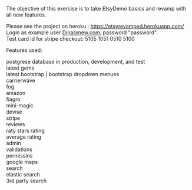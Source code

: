 The objective of this exercise is to take EtsyDemo basics and revamp with all new features.

Please see the project on heroku : https://etsyrevamped.herokuapp.com/  
Login as example user Dina@new.com, password "password".  
Test card id for stripe checkout: 5105 1051 0510 5100	

Features used:

postgrese database in production, development, and test  
latest gems  
latest bootstrap | bootstrap dropdown menues  
carrierwave  
fog  
amazon  
fiagro  
mini-magic  
devise  
stripe  
reviews  
raty stars rating  
average rating  
admin  
validations  
permissins  
google maps  
search  
elastic search  
3rd party search  